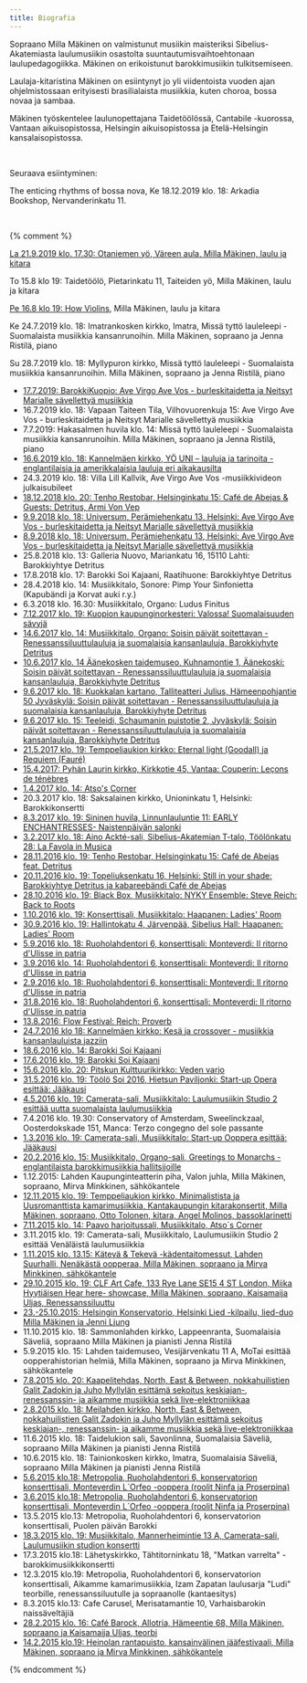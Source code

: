 ```yaml
---
title: Biografia
---
```




Sopraano Milla Mäkinen on valmistunut musiikin maisteriksi Sibelius-Akatemiasta
laulumusiikin osastolta suuntautumisvaihtoehtonaan laulupedagogiikka. Mäkinen on
erikoistunut barokkimusiikin tulkitsemiseen.

Laulaja-kitaristina Mäkinen on esiintynyt jo yli viidentoista vuoden ajan ohjelmistossaan
erityisesti brasilialaista musiikkia, kuten choroa, bossa novaa ja sambaa.

Mäkinen työskentelee laulunopettajana Taidetöölössä, Cantabile -kuorossa, Vantaan
aikuisopistossa, Helsingin aikuisopistossa ja Etelä-Helsingin kansalaisopistossa.

<br/>






Seuraava esiintyminen:

The enticing rhythms of bossa nova, Ke 18.12.2019 klo. 18: Arkadia Bookshop, Nervanderinkatu 11.  






<br/>

{% comment %}

[La 21.9.2019 klo. 17.30: Otaniemen yö, Väreen aula, Milla Mäkinen, laulu ja kitara](https://www.ayy.fi/fi/tapahtumat/milla-makinen)


To 15.8 klo 19: Taidetöölö, Pietarinkatu 11, Taiteiden yö, Milla Mäkinen, laulu ja kitara

[Pe 16.8 klo 19: How Violins](https://www.facebook.com/events/348403775809878/), Milla Mäkinen, laulu ja kitara



Ke 24.7.2019 klo. 18: Imatrankosken kirkko, Imatra, Missä tyttö lauleleepi - Suomalaista musiikkia kansanrunoihin. Milla Mäkinen, sopraano ja Jenna Ristilä, piano

Su 28.7.2019 klo. 18: Myllypuron kirkko, Missä tyttö lauleleepi - Suomalaista musiikkia kansanrunoihin. Milla Mäkinen, sopraano ja Jenna Ristilä, piano

- [17.7.2019: BarokkiKuopio: Ave Virgo Ave Vos - burleskitaidetta ja Neitsyt Marialle sävellettyä musiikkia](https://avevirgoavevos.tumblr.com)
- 16.7.2019 klo. 18: Vapaan Taiteen Tila, Vilhovuorenkuja 15: Ave Virgo Ave Vos - burleskitaidetta ja Neitsyt Marialle sävellettyä musiikkia
- 7.7.2019: Hakasalmen huvila klo. 14: Missä tyttö lauleleepi - Suomalaista musiikkia kansanrunoihin. Milla Mäkinen, sopraano ja Jenna Ristilä, piano
- [16.6.2019 klo. 18: Kannelmäen kirkko, YÖ UNI – lauluja ja tarinoita - englantilaisia ja amerikkalaisia lauluja eri aikakausilta](https://www.facebook.com/events/2255096424579626/)
- 24.3.2019 klo. 18: Villa Lill Kallvik, Ave Virgo Ave Vos -musiikkivideon julkaisubileet
- [18.12.2018 klo. 20: Tenho Restobar, Helsinginkatu 15: Café de Abejas & Guests: Detritus, Armi Von Vep](https://www.facebook.com/?ref=tn_tnmn)
- [9.9.2018 klo. 18: Universum, Perämiehenkatu 13, Helsinki: Ave Virgo Ave Vos - burleskitaidetta ja Neitsyt Marialle sävellettyä musiikkia](https://avevirgoavevos.tumblr.com)
- [8.9.2018 klo. 18: Universum, Perämiehenkatu 13, Helsinki: Ave Virgo Ave Vos - burleskitaidetta ja Neitsyt Marialle sävellettyä musiikkia](https://avevirgoavevos.tumblr.com)
- 25.8.2018 klo. 13: Galleria Nuovo, Mariankatu 16, 15110 Lahti: Barokkiyhtye Detritus
- 17.8.2018 klo. 17: Barokki Soi Kajaani, Raatihuone: Barokkiyhtye Detritus
- 28.4.2018 klo. 14: Musiikkitalo, Sonore: Pimp Your Sinfonietta (Kapubändi ja Korvat auki r.y.)
- 6.3.2018 klo. 16.30: Musiikkitalo, Organo: Ludus Finitus
- [7.12.2017 klo. 19: Kuopion kaupunginorkesteri: Valossa! Suomalaisuuden sävyjä](http://www.kuopiotahko.fi/tapahtuma/kuopion-kaupunginorkesteri-valossa-suomalaisuuden-savyja/)
- [14.6.2017 klo. 14: Musiikkitalo, Organo: Soisin päivät soitettavan - Renessanssiluuttulauluja ja suomalaisia kansanlauluja, Barokkiyhyte Detritus](https://www.musiikkitalo.fi/fi/tapahtuma/barokkiyhtye-detritus-soisin-paivat-soitettavan)
- [10.6.2017 klo. 14 Äänekosken taidemuseo, Kuhnamontie 1, Äänekoski: Soisin päivät soitettavan - Renessanssiluuttulauluja ja suomalaisia kansanlauluja, Barokkiyhyte Detritus](https://www.facebook.com/events/1182085528569016/?acontext=%7B%22ref%22%3A%223%22%2C%22ref_newsfeed_story_type%22%3A%22regular%22%2C%22feed_story_type%22%3A%22117%22%2C%22action_history%22%3A%22null%22%7D)
- [9.6.2017 klo. 18: Kuokkalan kartano, Talliteatteri Julius, Hämeenpohjantie 50 Jyväskylä: Soisin päivät soitettavan - Renessanssiluuttulauluja ja suomalaisia kansanlauluja, Barokkiyhyte Detritus](https://www.facebook.com/events/1182085528569016/?acontext=%7B%22ref%22%3A%223%22%2C%22ref_newsfeed_story_type%22%3A%22regular%22%2C%22feed_story_type%22%3A%22117%22%2C%22action_history%22%3A%22null%22%7D)
- [9.6.2017 klo. 15: Teeleidi, Schaumanin puistotie 2, Jyväskylä: Soisin päivät soitettavan - Renessanssiluuttulauluja ja suomalaisia kansanlauluja, Barokkiyhyte Detritus ](https://www.facebook.com/events/1182085528569016/?acontext=%7B%22ref%22%3A%223%22%2C%22ref_newsfeed_story_type%22%3A%22regular%22%2C%22feed_story_type%22%3A%22117%22%2C%22action_history%22%3A%22null%22%7D)
- [21.5.2017 klo. 19: Temppeliaukion kirkko: Eternal light (Goodall) ja Requiem (Fauré)](https://www.facebook.com/events/389251868087508/)
- [15.4.2017: Pyhän Laurin kirkko, Kirkkotie 45, Vantaa: Couperin: Leçons de ténèbres](https://www.facebook.com/events/183416675498328/?fref=ts)
- [1.4.2017 klo. 14: Atso's Corner](http://www.uniarts.fi/tapahtumat/ke-26102016-1420/atso´s-corner-aprilli-corner)
- 20.3.2017 klo. 18: Saksalainen kirkko, Unioninkatu 1, Helsinki: Barokkikonsertti
- [8.3.2017 klo. 19: Sininen huvila, Linnunlauluntie 11: EARLY ENCHANTRESSES- Naistenpäivän salonki](http://encanto.fi/salongit/ohjelma/take-love-easy/)
- [3.2.2017 klo. 18: Aino Ackté-sali, Sibelius-Akatemian T-talo, Töölönkatu 28: La Favola in Musica](https://www.facebook.com/events/1260017977418203/)
- [28.11.2016 klo. 19: Tenho Restobar, Helsinginkatu 15: Café de Abejas feat. Detritus](https://www.facebook.com/events/223891638043660/)
- [20.11.2016 klo. 19: Topeliuksenkatu 16, Helsinki: Still in your shade: Barokkiyhtye Detritus ja kabareebändi Café de Abejas](https://www.facebook.com/events/1343480635670157/)
- [28.10.2016 klo. 19: Black Box, Musiikkitalo: NYKY Ensemble: Steve Reich: Back to Roots](https://www.facebook.com/events/1639046786410590/)
- [1.10.2016 klo. 19: Konserttisali, Musiikkitalo: Haapanen: Ladies' Room](https://www.musiikkitalo.fi/fi/tapahtuma/sibelius-akatemian-sinfoniaorkesteri-joht-jutta-seppinen)
- [30.9.2016 klo. 19: Hallintokatu 4, Järvenpää, Sibelius Hall: Haapanen: Ladies' Room](https://www.musiikkitalo.fi/fi/tapahtuma/sibelius-akatemian-sinfoniaorkesteri-joht-jutta-seppinen)
- [5.9.2016 klo. 18: Ruoholahdentori 6, konserttisali: Monteverdi: Il ritorno d'Ulisse in patria](https://odysseuskotiin.wordpress.com)
- [3.9.2016 klo. 14: Ruoholahdentori 6, konserttisali: Monteverdi: Il ritorno d'Ulisse in patria](https://odysseuskotiin.wordpress.com)
- [2.9.2016 klo. 18: Ruoholahdentori 6, konserttisali: Monteverdi: Il ritorno d'Ulisse in patria](https://odysseuskotiin.wordpress.com)
- [31.8.2016 klo. 18: Ruoholahdentori 6, konserttisali: Monteverdi: Il ritorno d'Ulisse in patria](https://odysseuskotiin.wordpress.com)
- [13.8.2016: Flow Festival: Reich: Proverb](http://www.flowfestival.com/en/artists/nyky-ensemble-plays-reich/)
- [24.7.2016 klo 18: Kannelmäen kirkko: Kesä ja crossover - musiikkia kansanlauluista jazziin](http://www.helsinginseurakunnat.fi/seurakunnat/kannelmaki/tapahtumat/kesajacrossover-kansanlauluistajazziin_30497.html.stx)
- [18.6.2016 klo. 14: Barokki Soi Kajaani](http://www.barokkisoi.fi/kalenteri.html)
- [17.6.2016 klo. 19: Barokki Soi Kajaani](http://www.barokkisoi.fi/kalenteri.html)
- [15.6.2016 klo. 20: Pitskun Kulttuurikirkko: Veden varjo](http://www.kulttuurikirkko.net/yhteystiedot)
- [31.5.2016 klo. 19: Töölö Soi 2016, Hietsun Paviljonki: Start-up Opera esittää: Jääkausi](https://www.facebook.com/events/1623845324606384/)
- [4.5.2016 klo. 19: Camerata-sali, Musiikkitalo: Laulumusiikin Studio 2 esittää uutta suomalaista laulumusiikkia](https://www.musiikkitalo.fi/fi/tapahtuma/laulumusiikin-studio-2n-konsertti)
- 7.4.2016 klo. 19.30: Conservatory of Amsterdam, Sweelinckzaal, Oosterdokskade 151, Manca: Terzo congegno del sole passante
- [1.3.2016 klo. 19: Camerata-sali, Musiikkitalo: Start-up Ooppera esittää: Jääkausi](http://startupopera.blogspot.fi/)
- [20.2.2016 klo. 15: Musiikkitalo, Organo-sali, Greetings to Monarchs -englantilaista barokkimusiikkia hallitsijoille](https://www.facebook.com/events/540155579478116/)
- 1.12.2015: Lahden Kaupunginteatterin piha, Valon juhla, Milla Mäkinen, sopraano, Mirva Minkkinen, sähkökantele
- [12.11.2015 klo. 19: Temppeliaukion kirkko, Minimalistista ja Uusromanttista kamarimusiikkia, Kantakaupungin kitarakonsertit, Milla Mäkinen, sopraano, Otto Tolonen, kitara, Angel Molinos, bassoklarinetti](https://www.facebook.com/575590065792704/photos/a.575600025791708.1073741827.575590065792704/1090049237680115/?type=3&theater)
- [7.11.2015 klo. 14: Paavo harjoitussali, Musiikkitalo, Atso´s Corner](http://www.uniarts.fi/uutishuone/atso’s-corner-levittää-orkesterimusiikin-ilosanomaa-musiikkitalossa)
- 3.11.2015 klo. 19: Camerata-sali, Musiikkitalo, Laulumusiikin Studio 2 esittää Venäläistä laulumusiikkia
- [1.11.2015 klo. 13.15: Kätevä & Tekevä -kädentaitomessut, Lahden Suurhalli, Nenäkästä oopperaa, Milla Mäkinen, sopraano ja Mirva Minkkinen, sähkökantele](https://www.facebook.com/events/881338191919381/)
- [29.10.2015 klo. 19: CLF Art Cafe, 133 Rye Lane SE15 4 ST London, Miika Hyytiäisen Hear here- showcase, Milla Mäkinen, sopraano, Kaisamaija Uljas, Renessanssiluuttu](https://www.facebook.com/events/883305005086483/)
- [23.-25.10.2015: Helsingin Konservatorio, Helsinki Lied -kilpailu, lied-duo Milla Mäkinen ja Jenni Ljung](http://www.konservatorio.fi/fi/helsinki_lied_-kilpailu)
- 11.10.2015 klo. 18: Sammonlahden kirkko, Lappeenranta, Suomalaisia Säveliä, sopraano Milla Mäkinen ja pianisti Jenna Ristilä
- 5.9.2015 klo. 15: Lahden taidemuseo, Vesijärvenkatu 11 A, MoTai esittää oopperahistorian helmiä, Milla Mäkinen, sopraano ja Mirva Minkkinen, sähkökantele
- [7.8.2015 klo. 20: Kaapelitehdas, North, East & Between, nokkahuilistien Galit Zadokin ja Juho Myllylän esittämä sekoitus keskiajan-, renessanssin- ja aikamme musiikkia sekä live-elektroniikkaa](https://www.facebook.com/events/906342136068431/)
- [2.8.2015 klo. 18: Meilahden kirkko, North, East & Between, nokkahuilistien Galit Zadokin ja Juho Myllylän esittämä sekoitus keskiajan-, renessanssin- ja aikamme musiikkia sekä live-elektroniikkaa](https://www.facebook.com/events/1437495229891958/)
- 11.6.2015 klo. 18: Taidelukion sali, Savonlinna, Suomalaisia Säveliä, sopraano Milla Mäkinen ja pianisti Jenna Ristilä
- 10.6.2015 klo. 18: Tainionkosken kirkko, Imatra, Suomalaisia Säveliä, sopraano Milla Mäkinen ja pianisti Jenna Ristilä
- [5.6.2015 klo.18: Metropolia, Ruoholahdentori 6, konservatorion konserttisali, Monteverdin L´Orfeo -ooppera (roolit Ninfa ja Proserpina)](https://www.facebook.com/events/1605124226398962/)
- [3.6.2015 klo.18: Metropolia, Ruoholahdentori 6, konservatorion konserttisali, Monteverdin L´Orfeo -ooppera (roolit Ninfa ja Proserpina)](https://www.facebook.com/events/1605124226398962/)
- 13.5.2015 klo.13: Metropolia, Ruoholahdentori 6, konservatorion konserttisali, Puolen päivän Barokki
- [18.3.2015 klo. 19: Musiikkitalo, Mannerheimintie 13 A, Camerata-sali, Laulumusiikin studion konsertti](https://www.facebook.com/events/820231668046296/)
- 17.3.2015 klo.18: Lähetyskirkko, Tähtitorninkatu 18, "Matkan varrelta" - barokkimusiikkikonsertti
- 12.3.2015 klo.19: Metropolia, Ruoholahdentori 6, konservatorion konserttisali, Aikamme kamarimusiikkia, Izam Zapatan laulusarja "Ludi" teorbille, renessanssiluutulle ja sopraanolle (kantaesitys)
- 8.3.2015 klo.13: Cafe Carusel, Merisatamantie 10, Varhaisbarokin naissäveltäjiä
- [28.2.2015 klo. 16: Café Barock, Allotria, Hämeentie 68, Milla Mäkinen, sopraano ja Kaisamaija Uljas, teorbi](http://www.cafebarock.com/events/)
- [14.2.2015 klo.19: Heinolan rantapuisto, kansainvälinen jääfestivaali, Milla Mäkinen, sopraano ja Mirva Minkkinen, sähkökantele](http://ess.menoinfo.fi/heinola/tapahtumat/heinolan-iii-kansainvalinen-jaafestivaali/475091)


{% endcomment %}
